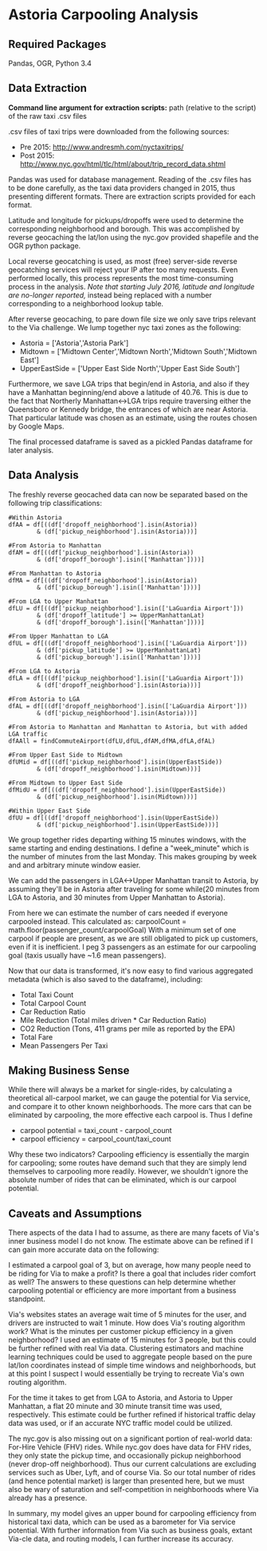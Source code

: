 Astoria Carpooling Analysis
==============

Required Packages
--------------
Pandas, OGR, Python 3.4

Data Extraction
--------------
**Command line argument for extraction scripts:** path (relative to the script) of the raw taxi .csv files

.csv files of taxi trips were downloaded from the following sources:
- Pre 2015: http://www.andresmh.com/nyctaxitrips/
- Post 2015: http://www.nyc.gov/html/tlc/html/about/trip_record_data.shtml 

Pandas was used for database management. Reading of the .csv files has to be done carefully, as the taxi data providers changed in 2015, thus presenting different formats. There are extraction scripts provided for each format.

Latitude and longitude for pickups/dropoffs were used to determine the corresponding neighborhood and borough. This was accomplished by reverse geocaching the lat/lon using the nyc.gov provided shapefile and the OGR python package.

Local reverse geocatching is used, as most (free) server-side reverse geocatching services will reject your IP after too many requests. Even performed locally, this process represents the most time-consuming process in the analysis.
*Note that starting July 2016, latitude and longitude are no-longer reported,* instead being replaced with a number corresponding to a neighborhood lookup table.

After reverse geocaching, to pare down file size we only save trips relevant to the Via challenge. We lump together nyc taxi zones as the following:
- Astoria = ['Astoria','Astoria Park']
- Midtown = ['Midtown Center','Midtown North','Midtown South','Midtown East']
- UpperEastSide = ['Upper East Side North','Upper East Side South']

Furthermore, we save LGA trips that begin/end in Astoria, and also if they have a Manhattan beginning/end above a latitude of 40.76. This is due to the fact that Northerly Manhattan<->LGA trips require traversing either the Queensboro or Kennedy bridge, the entrances of which are near Astoria. That particular latitude was chosen as an estimate, using the routes chosen by Google Maps.

The final processed dataframe is saved as a pickled Pandas dataframe for later analysis. 

Data Analysis
--------------

The freshly reverse geocached data can now be separated based on the following trip classifications:
    
    #Within Astoria
    dfAA = df[((df['dropoff_neighborhood'].isin(Astoria))  
            & (df['pickup_neighborhood'].isin(Astoria)))] 
    
    #From Astoria to Manhattan
    dfAM = df[((df['pickup_neighborhood'].isin(Astoria)) 
            & (df['dropoff_borough'].isin(['Manhattan'])))] 
    
    #From Manhattan to Astoria 
    dfMA = df[((df['dropoff_neighborhood'].isin(Astoria)) 
            & (df['pickup_borough'].isin(['Manhattan'])))]       
    
    #From LGA to Upper Manhattan
    dfLU = df[((df['pickup_neighborhood'].isin(['LaGuardia Airport']))  
            & (df['dropoff_latitude'] >= UpperManhattanLat)
            & (df['dropoff_borough'].isin(['Manhattan'])))]
    
    #From Upper Manhattan to LGA
    dfUL = df[((df['dropoff_neighborhood'].isin(['LaGuardia Airport'])) 
            & (df['pickup_latitude'] >= UpperManhattanLat)
            & (df['pickup_borough'].isin(['Manhattan'])))]
        
    #From LGA to Astoria  
    dfLA = df[((df['pickup_neighborhood'].isin(['LaGuardia Airport']))  
            & (df['dropoff_neighborhood'].isin(Astoria)))] 

    #From Astoria to LGA
    dfAL = df[((df['dropoff_neighborhood'].isin(['LaGuardia Airport'])) 
            & (df['pickup_neighborhood'].isin(Astoria)))]
    
    #From Astoria to Manhattan and Manhattan to Astoria, but with added LGA traffic
    dfAAll = findCommuteAirport(dfLU,dfUL,dfAM,dfMA,dfLA,dfAL) 

    #From Upper East Side to Midtown
    dfUMid = df[((df['pickup_neighborhood'].isin(UpperEastSide)) 
            & (df['dropoff_neighborhood'].isin(Midtown)))] 
        
    #From Midtown to Upper East Side 
    dfMidU = df[((df['dropoff_neighborhood'].isin(UpperEastSide))  
            & (df['pickup_neighborhood'].isin(Midtown)))] 
         
    #Within Upper East Side
    dfUU = df[((df['dropoff_neighborhood'].isin(UpperEastSide))  
            & (df['pickup_neighborhood'].isin(UpperEastSide)))]

We group together rides departing withing 15 minutes windows, with the same starting and ending destinations. I define a "week_minute" which is the number of minutes from the last Monday. This makes grouping by week and and arbitrary minute window easier.

We can add the passengers in LGA<->Upper Manhattan transit to Astoria, by assuming they'll be in Astoria after traveling for some while(20 minutes from LGA to Astoria, and 30 minutes from Upper Manhattan to Astoria).

From here we can estimate the number of cars needed if everyone carpooled instead. This calculated as:
    carpoolCount = math.floor(passenger_count/carpoolGoal)
With a minimum set of one carpool if people are present, as we are still obligated to pick up customers, even if it is inefficient. I peg 3 passengers as an estimate for our carpooling goal (taxis usually have ~1.6 mean passengers).

Now that our data is transformed, it's now easy to find various aggregated metadata (which is also saved to the dataframe), including:
- Total Taxi Count
- Total Carpool Count
- Car Reduction Ratio
- Mile Reduction (Total miles driven * Car Reduction Ratio)
- CO2 Reduction (Tons, 411 grams per mile as reported by the EPA)
- Total Fare
- Mean Passengers Per Taxi

Making Business Sense
--------------

While there will always be a market for single-rides, by calculating a theoretical all-carpool market, we can gauge the potential for Via service, and compare it to other known neighborhoods. The more cars that can be eliminated by carpooling, the more effective each carpool is. Thus I define 
- carpool potential = taxi_count - carpool_count
- carpool efficiency =  carpool_count/taxi_count

Why these two indicators? Carpooling efficiency is essentially the margin for carpooling; some routes have demand such that they are simply lend themselves to carpooling more readily. However, we shouldn't ignore the absolute number of rides that can be eliminated, which is our carpool potential. 

Caveats and Assumptions
--------------

There aspects of the data I had to assume, as there are many facets of Via's inner business model I do not know. The estimate above can be refined if I can gain more accurate data on the following:

I estimated a carpool goal of 3, but on average, how many people need to be riding for Via to make a profit? Is there a goal that includes rider comfort as well? The answers to these questions can help determine whether carpooling potential or efficiency are more important from a business standpoint.

Via's websites states an average wait time of 5 minutes for the user, and drivers are instructed to wait 1 minute. How does Via's routing algorithm work? What is the minutes per customer pickup efficiency in a given neighborhood? I used an estimate of 15 minutes for 3 people, but this could be further refined with real Via data. Clustering estimators and machine learning techniques could be used to aggregate people based on the pure lat/lon coordinates instead of simple time windows and neighborhoods, but at this point I suspect I would essentially be trying to recreate Via's own routing algorithm.

For the time it takes to get from LGA to Astoria, and Astoria to Upper Manhattan, a flat 20 minute and 30 minute transit time was used, respectively. This estimate could be further refined if historical traffic delay data was used, or if an accurate NYC traffic model could be utilized.

The nyc.gov is also missing out on a significant portion of real-world data: For-Hire Vehicle (FHV) rides. While nyc.gov does have data for FHV rides, they only state the pickup time, and occasionally pickup neighborhood (never drop-off neighborhood). Thus our current calculations are excluding services such as Uber, Lyft, and of course Via. So our total number of rides (and hence potential market) is larger than presented here, but we must also be wary of saturation and self-competition in neighborhoods where Via already has a presence.

In summary, my model gives an upper bound for carpooling efficiency from historical taxi data, which can be used as a barometer for Via service potential. With further information from Via such as business goals, extant Via-cle data, and routing models, I can further increase its accuracy. 